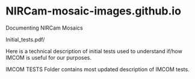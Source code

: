 # NIRCam-mosaic-images.github.io
Documenting NIRCam Mosaics


Initial_tests.pdf/

Here is a technical description of initial tests used to understand
if/how IMCOM is useful for our purposes.


IMCOM TESTS
Folder contains most updated description of IMCOM tests. 
